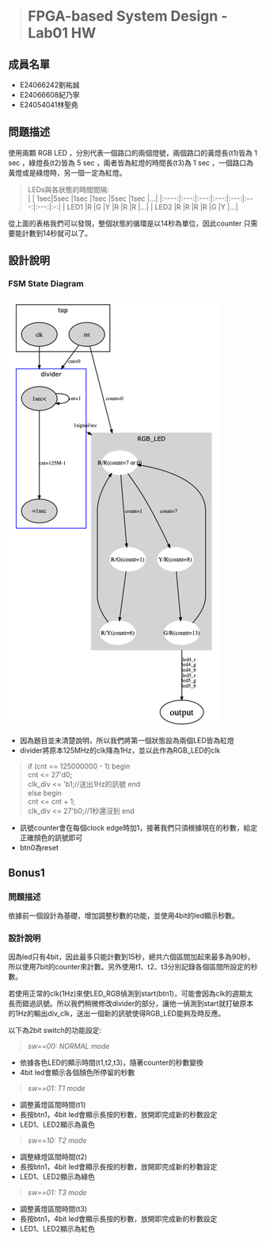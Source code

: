 > # FPGA-based System Design - Lab01 HW

## 成員名單
* E24066242劉祐誠
* E24066608紀乃寧
* E24054041林聖堯
## 問題描述
使用兩顆 RGB LED ，分別代表一個路口的兩個燈號，兩個路口的黃燈長(t1)皆為 1 sec ，綠燈長(t2)皆為 5 sec ，兩者皆為紅燈的時間長(t3)為 1 sec ，一個路口為黃燈或是綠燈時，另一個一定為紅燈。
 >LEDs與各狀態的時間間隔:         
  |      | 1sec|5sec |1sec |1sec |5sec |1sec |...|
  |:----:|:---:|:---:|:---:|:---:|:---:|:---:|:-:|
  | LED1 |R    |G    |Y    |R    |R    |R    |...|
  | LED2 |R    |R    |R    |R    |G    |Y    |...|

  從上面的表格我們可以發現，整個狀態的循環是以14秒為單位，因此counter 只需要能計數到14秒就可以了。
## 設計說明
### FSM State Diagram
![image](https://github.com/BlueBug12/2019_FPGA_Design_Group8/blob/master/Lab01/img/stategraph.png)

  * 因為題目並未清楚說明，所以我們將第一個狀態設為兩個LED皆為紅燈
  * divider將原本125MHz的clk降為1Hz，並以此作為RGB_LED的clk
  > if (cnt == 125000000 - 1) begin<br>
        cnt <= 27'd0;<br>
	clk_div <= 'b1;//送出1Hz的訊號
  end <br>
  else begin<br>
	cnt <= cnt + 1;<br>
	clk_div <= 27'b0;//1秒還沒到
  end


  * 訊號counter會在每個clock edge時加1，接著我們只須根據現在的秒數，給定正確顏色的訊號即可
  * btn0為reset

## Bonus1
### 問題描述
  依據前一個設計為基礎，增加調整秒數的功能，並使用4bit的led顯示秒數。

### 設計說明  
  因為led只有4bit，因此最多只能計數到15秒，總共六個區間加起來最多為90秒，所以使用7bit的counter來計數。另外使用t1、t2、t3分別記錄各個區間所設定的秒數。

  若使用正常的clk(1Hz)來使LED_RGB偵測到start(btn1)，可能會因為clk的週期太長而錯過訊號。所以我們稍微修改divider的部分，讓他一偵測到start就打破原本的1Hz的輸出div_clk，送出一個新的訊號使得RGB_LED能夠及時反應。

  以下為2bit switch的功能設定:

  > *sw==00: NORMAL mode*

  * 依據各色LED的顯示時間(t1,t2,t3)，隨著counter的秒數變換
  * 4bit led會顯示各個顏色所停留的秒數


  > *sw==01: T1 mode*

  * 調整黃燈區間時間(t1)
  * 長按btn1，4bit led會顯示長按的秒數，放開即完成新的秒數設定
  * LED1、LED2顯示為黃色


  > *sw==10: T2 mode*

  * 調整綠燈區間時間(t2)
  * 長按btn1，4bit led會顯示長按的秒數，放開即完成新的秒數設定
  * LED1、LED2顯示為綠色


  > *sw==01: T3 mode*

  * 調整黃燈區間時間(t3)
  * 長按btn1，4bit led會顯示長按的秒數，放開即完成新的秒數設定
  * LED1、LED2顯示為紅色
